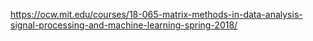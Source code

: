 https://ocw.mit.edu/courses/18-065-matrix-methods-in-data-analysis-signal-processing-and-machine-learning-spring-2018/
